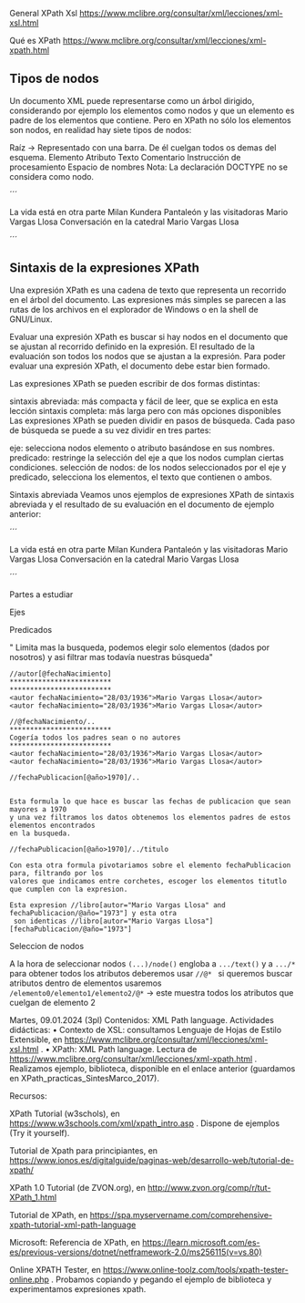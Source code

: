
General XPath Xsl
https://www.mclibre.org/consultar/xml/lecciones/xml-xsl.html

Qué es XPath
https://www.mclibre.org/consultar/xml/lecciones/xml-xpath.html


## Tipos de nodos
Un documento XML puede representarse como un árbol dirigido, considerando por ejemplo los elementos como nodos y que un elemento es padre de los elementos que contiene. Pero en XPath no sólo los elementos son nodos, en realidad hay siete tipos de nodos:

Raíz -> Representado con una barra. De él cuelgan todos os demas del esquema.
Elemento
Atributo
Texto
Comentario
Instrucción de procesamiento
Espacio de nombres
Nota: La declaración DOCTYPE no se considera como nodo.


´´´   
<?xml version="1.0" encoding="UTF-8"?>
<biblioteca>
  <libro>
    <titulo>La vida está en otra parte</titulo>
    <autor>Milan Kundera</autor>
    <fechaPublicacion año="1973"/>
  </libro>
  <libro>
    <titulo>Pantaleón y las visitadoras</titulo>
    <autor fechaNacimiento="28/03/1936">Mario Vargas Llosa</autor>
    <fechaPublicacion año="1973"/>
  </libro>
  <libro>
    <titulo>Conversación en la catedral</titulo>
    <autor fechaNacimiento="28/03/1936">Mario Vargas Llosa</autor>
    <fechaPublicacion año="1969"/>
  </libro>
</biblioteca>

´´´

<!-- Anotar la imagen de los enlaces -->

## Sintaxis de la expresiones XPath


Una expresión XPath es una cadena de texto que representa un recorrido en el árbol del documento. Las expresiones más simples se parecen a las rutas de los archivos en el explorador de Windows o en la shell de GNU/Linux.

Evaluar una expresión XPath es buscar si hay nodos en el documento que se ajustan al recorrido definido en la expresión. El resultado de la evaluación son todos los nodos que se ajustan a la expresión. Para poder evaluar una expresión XPath, el documento debe estar bien formado.

Las expresiones XPath se pueden escribir de dos formas distintas:

sintaxis abreviada: más compacta y fácil de leer, que se explica en esta lección
sintaxis completa: más larga pero con más opciones disponibles
Las expresiones XPath se pueden dividir en pasos de búsqueda. Cada paso de búsqueda se puede a su vez dividir en tres partes:

eje: selecciona nodos elemento o atributo basándose en sus nombres.
predicado: restringe la selección del eje a que los nodos cumplan ciertas condiciones.
selección de nodos: de los nodos seleccionados por el eje y predicado, selecciona los elementos, el texto que contienen o ambos.


Sintaxis abreviada
Veamos unos ejemplos de expresiones XPath de sintaxis abreviada y el resultado de su evaluación en el documento de ejemplo anterior:

´´´
<?xml version="1.0" encoding="UTF-8"?>
<biblioteca>
  <libro>
    <titulo>La vida está en otra parte</titulo>
    <autor>Milan Kundera</autor>
    <fechaPublicacion año="1973"/>
  </libro>
  <libro>
    <titulo>Pantaleón y las visitadoras</titulo>
    <autor fechaNacimiento="28/03/1936">Mario Vargas Llosa</autor>
    <fechaPublicacion año="1973"/>
  </libro>
  <libro>
    <titulo>Conversación en la catedral</titulo>
    <autor fechaNacimiento="28/03/1936">Mario Vargas Llosa</autor>
    <fechaPublicacion año="1969"/>
  </libro>
</biblioteca>

´´´


Partes a estudiar 


Ejes

	

Predicados

" Limita mas la busqueda, podemos elegir solo elementos (dados por nosotros)
y asi filtrar mas todavía nuestras búsqueda"

```
//autor[@fechaNacimiento] 
*************************
*************************
<autor fechaNacimiento="28/03/1936">Mario Vargas Llosa</autor>
<autor fechaNacimiento="28/03/1936">Mario Vargas Llosa</autor>
```

```
//@fechaNacimiento/..
*************************
Cogería todos los padres sean o no autores
*************************
<autor fechaNacimiento="28/03/1936">Mario Vargas Llosa</autor>
<autor fechaNacimiento="28/03/1936">Mario Vargas Llosa</autor>
```


```
//fechaPublicacion[@año>1970]/..


Esta formula lo que hace es buscar las fechas de publicacion que sean mayores a 1970
y una vez filtramos los datos obtenemos los elementos padres de estos elementos encontrados
en la busqueda.
```

```
//fechaPublicacion[@año>1970]/../titulo

Con esta otra formula pivotariamos sobre el elemento fechaPublicacion para, filtrando por los 
valores que indicamos entre corchetes, escoger los elementos titutlo que cumplen con la expresion.

```

```
Esta expresion //libro[autor="Mario Vargas Llosa" and fechaPublicacion/@año="1973"] y esta otra 
 son identicas //libro[autor="Mario Vargas Llosa"][fechaPublicacion/@año="1973"]
```



Seleccion de nodos

A la hora de seleccionar nodos 
```(...)/node()``` engloba a ```.../text()``` y a ```.../*```
para obtener todos los atributos deberemos usar ```//@* ```
si queremos buscar atributos dentro de elementos usaremos 
``` /elemento0/elemento1/elemento2/@*``` -> este muestra todos los atributos que cuelgan
de elemento 2



Martes, 09.01.2024 (3pl)
Contenidos: XML Path language.
Actividades didácticas:
    • Contexto de XSL: consultamos Lenguaje de Hojas de Estilo Extensible, en https://www.mclibre.org/consultar/xml/lecciones/xml-xsl.html .
    • XPath: XML Path language. Lectura de https://www.mclibre.org/consultar/xml/lecciones/xml-xpath.html . Realizamos ejemplo, biblioteca, disponible en el enlace anterior (guardamos en XPath_practicas_SintesMarco_2017). 

Recursos:

XPath Tutorial (w3schols), en https://www.w3schools.com/xml/xpath_intro.asp . Dispone de ejemplos (Try it yourself).

Tutorial de Xpath para principiantes, en https://www.ionos.es/digitalguide/paginas-web/desarrollo-web/tutorial-de-xpath/ 

XPath 1.0 Tutorial (de ZVON.org), en http://www.zvon.org/comp/r/tut-XPath_1.html

Tutorial de XPath, en https://spa.myservername.com/comprehensive-xpath-tutorial-xml-path-language 

Microsoft: Referencia de XPath, en https://learn.microsoft.com/es-es/previous-versions/dotnet/netframework-2.0/ms256115(v=vs.80) 

Online XPATH Tester, en https://www.online-toolz.com/tools/xpath-tester-online.php . Probamos copiando y pegando el ejemplo de biblioteca y experimentamos expresiones xpath.